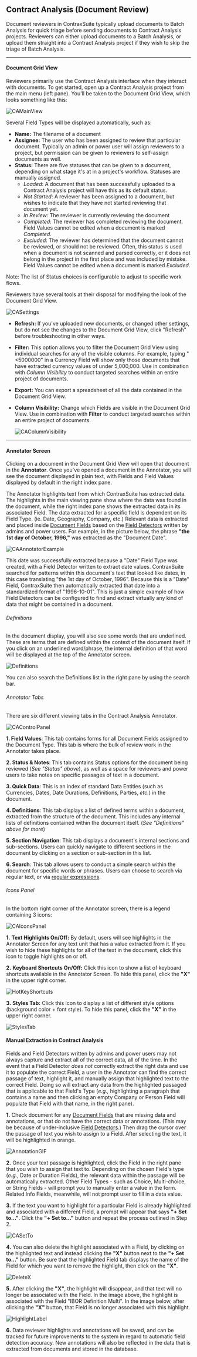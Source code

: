 ## Contract Analysis (Document Review)

Document reviewers in ContraxSuite typically upload documents to Batch Analysis for quick triage before sending documents to Contract Analysis projects. Reviewers can either upload documents to a Batch Analysis, or upload them straight into a Contract Analysis project if they wish to skip the triage of Batch Analysis.

---

#### Document Grid View

Reviewers primarily use the Contract Analysis interface when they interact with documents. To get started, open up a Contract Analysis project from the main menu (left pane). You'll be taken to the Document Grid View, which looks something like this:

  ![CAMainView](../../_static/img/guides/Reviewers/CAMainView.png)

Several Field Types will be displayed automatically, such as:
* **Name:** The filename of a document
* **Assignee:** The user who has been assigned to review that particular document. Typically an admin or power user will assign reviewers to a project, but permission can be given to reviewers to self-assign documents as well.
* **Status:** There are five statuses that can be given to a document, depending on what stage it's at in a project's workflow. Statuses are manually assigned.
    * *Loaded*: A document that has been successfully uploaded to a Contract Analysis project will have this as its default status.
    * *Not Started*: A reviewer has been assigned to a document, but wishes to indicate that they have not started reviewing that document yet.
    * *In Review*: The reviewer is currently reviewing the document
    * *Completed*: The reviewer has completed reviewing the document. Field Values cannot be edited when a document is marked *Completed*.
    * *Excluded*: The reviewer has determined that the document cannot be reviewed, or should not be reviewed. Often, this status is used when a document is not scanned and parsed correctly, or it does not belong in the project in the first place and was included by mistake. Field Values cannot be edited when a document is marked *Excluded*.

Note: The list of Status choices is configurable to adjust to specific work flows.

Reviewers have several tools at their disposal for modifying the look of the Document Grid View.

  ![CASettings](../../_static/img/guides/Reviewers/CASettings.png)

* **Refresh:** If you've uploaded new documents, or changed other settings, but do not see the changes to the Document Grid View, click "Refresh" before troubleshooting in other ways.
* **Filter:** This option allows you to filter the Document Grid View using individual searches for any of the visible columns. For example, typing "<5000000" in a Currency Field will show only those documents that have extracted currency values of under 5,000,000. Use in combination with *Column Visibility* to conduct targeted searches within an entire project of documents.
* **Export:** You can export a spreadsheet of all the data contained in the Document Grid View.
* **Column Visibility:** Change which Fields are visible in the Document Grid View. Use in combination with **Filter** to conduct targeted searches within an entire project of documents.

  ![CAColumnVisibility](../../_static/img/guides/Reviewers/CAColumnVisibility.png)

---

#### Annotator Screen

Clicking on a document in the Document Grid View will open that document in the **Annotator**. Once you've opened a document in the Annotator, you will see the document displayed in plain text, with Fields and Field Values displayed by default in the right index pane.

The Annotator highlights text from which ContraxSuite has extracted data. The highlights in the main viewing pane show where the data was found in the document, while the right index pane shows the extracted data in its associated Field. The data extracted for a specific field is dependent on its Field Type. (ie. Date, Geography, Company, etc.) Relevant data is extracted and placed inside [Document Fields](../power_users/create_document_field) based on the [Field Detectors](../power_users/create_field_detectors) written by admins and power users. For example, in the picture below, the phrase **"the 1st day of October, 1996,"** was extracted as the "Document Date".

  ![CAAnnotatorExample](../../_static/img/guides/Reviewers/CAAnnotatorEx.png)

This date was successfully extracted because a "Date" Field Type was created, with a Field Detector written to extract date values. ContraxSuite searched for patterns within this document's text that looked like dates, in this case translating "the 1st day of October, 1996". Because this is a "Date" Field, ContraxSuite then automatically extracted that date into a standardized format of "1996-10-01". This is just a simple example of how Field Detectors can be configured to find and extract virtually any kind of data that might be contained in a document.

###### Definitions

In the document display, you will also see some words that are underlined. These are terms that are defined within the context of the document itself. If you click on an underlined word/phrase, the internal definition of that word will be displayed at the top of the Annotator screen.

  ![Definitions](../../_static/img/guides/Reviewers/Definitions.png)

You can also search the Definitions list in the right pane by using the search bar.

###### Annotator Tabs

There are six different viewing tabs in the Contract Analysis Annotator.
  
  ![CAControlPanel](../../_static/img/guides/Reviewers/CAControlPanel.png)

**1. Field Values**: This tab contains forms for all Document Fields assigned to the Document Type. This tab is where the bulk of review work in the Annotator takes place.

**2. Status & Notes**: This tab contains Status options for the document being reviewed (*See "Status" above*), as well as a space for reviewers and power users to take notes on specific passages of text in a document.

**3. Quick Data**: This is an index of standard Data Entities (such as Currencies, Dates, Date Durations, Definitions, Parties, *etc.*) in the document.

**4. Definitions**: This tab displays a list of defined terms within a document, extracted from the structure of the document. This includes any internal lists of definitions contained within the document itself. (*See "Definitions" above for more*)

**5. Section Navigation**: This tab displays a document's internal sections and sub-sections. Users can quickly navigate to different sections in the document by clicking on a section or sub-section in this list.

**6. Search**: This tab allows users to conduct a simple search within the document for specific words or phrases. Users can choose to search via regular text, or via [regular expressions](https://en.wikipedia.org/wiki/Regular_expression).

###### Icons Panel

In the bottom right corner of the Annotator screen, there is a legend containing 3 icons:

  ![CAIconsPanel](../../_static/img/guides/Reviewers/CAIconsPanel.png)

**1.** **Text Highlights On/Off:** By default, users will see highlights in the Annotator Screen for any text unit that has a value extracted from it. If you wish to hide these highlights for all of the text in the document, click this icon to toggle highlights on or off.

**2.** **Keyboard Shortcuts On/Off:** Click this icon to show a list of keyboard shortcuts available in the  Annotator Screen. To hide this panel, click the **"X"** in the upper right corner.

  ![HotKeyShortcuts](../../_static/img/guides/Reviewers/HotKeyShortcuts.png)

**3.** **Styles Tab:** Click this icon to display a list of different style options (background color + font style). To hide this panel, click the **"X"** in the upper right corner.

  ![StylesTab](../../_static/img/guides/Reviewers/StylesTab.png)

#### Manual Extraction in Contract Analysis

Fields and Field Detectors written by admins and power users may not always capture and extract all of the correct data, all of the time. In the event that a Field Detector *does not* correctly extract the right data and use it to populate the correct Field, a user in the Annotator can find the correct passage of text, highlight it, and manually assign that highlighted text to the correct Field. Doing so will extract any data from the highlighted passaged that is applicable to that Field's Type (*e.g.,* highlighting a paragraph that contains a name and then clicking an empty Company or Person Field will populate that Field with that name, in the right pane).

**1.** Check document for any [Document Fields](../power_users/create_document_field) that are missing data and annotations, or that do not have the correct data or annotations. (This may be because of under-inclusive [Field Detectors](../power_users/create_field_detectors).) Then drag the cursor over the passage of text you wish to assign to a Field. After selecting the text, it will be highlighted in orange.

  ![AnnotationGIF](../../_static/img/guides/Reviewers/annotationgif.gif)

**2.** Once your text passage is highlighted, click the Field in the right pane that you wish to assign that text to. Depending on the chosen Field's type (*e.g.*, Date or Duration Fields), the relevant data within the passage will be automatically extracted. Other Field Types - such as Choice, Multi-choice, or String Fields - will prompt you to manually enter a value in the form. Related Info Fields, meanwhile, will not prompt user to fill in a data value.

**3.** If the text you want to highlight for a particular Field is already highlighted and associated with a different Field, a prompt will appear that says **"+ Set to..."**. Click the **"+ Set to..."** button and repeat the process outlined in Step 2. 

  ![CASetTo](../../_static/img/guides/Reviewers/CASetTo.png)

**4.** You can also delete the highlight associated with a Field, by clicking on the highlighted text and instead clicking the **"X"** button next to the **"+ Set to..."**  button. Be sure that the highlighted Field tab displays the name of the Field for which you want to remove the highlight, then click on the **"X"**.

  ![DeleteX](../../_static/img/guides/Reviewers/CADeleteX.png)

**5.** After clicking the **"X"**, the highlight will disappear, and that text will no longer be associated with the Field. In the image above, the highlight is associated with the Field "IBOR Definition Multi". In the image below, after clicking the **"X"** button, that Field is no longer associated with this highlight.

  ![HighlightLabel](../../_static/img/guides/Reviewers/CAHighlightLabel.png)

**6.** Data reviewer highlights and annotations will be saved, and can be tracked for future improvements to the system in regard to automatic field detection accuracy. New annotations will also be reflected in the data that is extracted from documents and stored in the database.